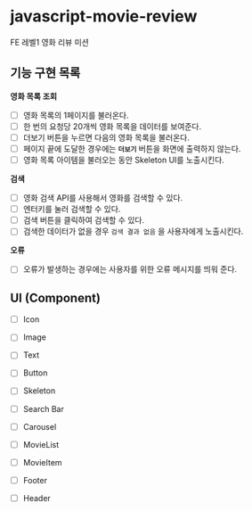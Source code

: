 # javascript-movie-review

FE 레벨1 영화 리뷰 미션

## 기능 구현 목록 

**영화 목록 조회**

- [ ]  영화 목록의 1페이지를 불러온다.
- [ ]  한 번의 요청당 20개씩 영화 목록을 데이터를 보여준다.
- [ ]  더보기 버튼을 누르면 다음의 영화 목록을 불러온다.
  - [ ]  페이지 끝에 도달한 경우에는 **`더보기`** 버튼을 화면에 출력하지 않는다.
- [ ]  영화 목록 아이템을 불러오는 동안 Skeleton UI를 노출시킨다.

**검색**

- [ ]  영화 검색 API를 사용해서 영화를 검색할 수 있다.
  - [ ]  엔터키를 눌러 검색할 수 있다.
  - [ ]  검색 버튼을 클릭하여 검색할 수 있다.
  - [ ]  검색한 데이터가 없을 경우 `검색 결과 없음` 을 사용자에게 노출시킨다.

**오류**

- [ ]  오류가 발생하는 경우에는 사용자를 위한 오류 메시지를 띄워 준다.

## UI (Component) 

- [ ] Icon
- [ ] Image
- [ ] Text
- [ ] Button
- [ ] Skeleton
- [ ] Search Bar
- [ ] Carousel
- [ ] MovieList
- [ ] MovieItem
- [ ] Footer
- [ ] Header

